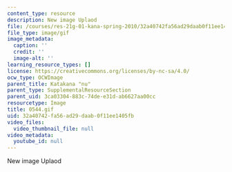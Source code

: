 ```yaml
---
content_type: resource
description: New image Uplaod
file: /courses/res-21g-01-kana-spring-2010/32a40742fa56ad29daab0f11ee1405fb_0544.gif
file_type: image/gif
image_metadata:
  caption: ''
  credit: ''
  image-alt: ''
learning_resource_types: []
license: https://creativecommons.org/licenses/by-nc-sa/4.0/
ocw_type: OCWImage
parent_title: Katakana "nu"
parent_type: SupplementalResourceSection
parent_uid: 3ca03304-883c-74de-e31d-ab6627aa00cc
resourcetype: Image
title: 0544.gif
uid: 32a40742-fa56-ad29-daab-0f11ee1405fb
video_files:
  video_thumbnail_file: null
video_metadata:
  youtube_id: null
---
```

New image Uplaod